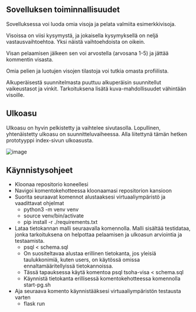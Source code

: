 Sovelluksen toiminnallisuudet
-

Sovelluksessa voi luoda omia visoja ja pelata valmiita esimerkkivisoja.

Visoissa on viisi kysymystä, ja jokaisella kysymyksellä on neljä vastausvaihtoehtoa. Yksi näistä vaihtoehdoista on oikein.

Visan pelaamisen jälkeen sen voi arvostella (arvosana 1-5) ja jättää kommentin visasta.

Omia pelien ja luotujen visojen tilastoja voi tutkia omasta profiilista.

Alkuperäisestä suunnitelmasta puuttuu alkuperäisin suunnitellut vaikeustasot ja vinkit. Tarkoituksena lisätä kuva-mahdollisuudet vähintään visoille.

Ulkoasu
-

Ulkoasu on hyvin pelkistetty ja vaihtelee sivutasolla. Lopullinen, yhtenäistetty ulkoasu on suunnitteluvaiheessa. Alla liitettynä tämän hetken prototyyppi index-sivun ulkoasusta.

![image](https://github.com/user-attachments/assets/24c642be-d377-4f4e-be7c-85429d82d6f5)

Käynnistysohjeet
-

- Kloonaa repositorio koneellesi
- Navigoi komentokehotteessa kloonaamasi repositorion kansioon
- Suorita seuraavat komennot alustaaksesi virtuaaliympäristö ja vaadittavat ohjelmat
	- python3 -m venv venv
   	- source venv/bin/activate
   	- pip install -r ./requirements.txt
- Lataa tietokannan malli seuraavalla komennolla. Malli sisältää testidataa, jonka tarkoituksena on helpottaa pelaamisen ja ulkoasun arviointia ja testaamista.
	- psql < schema.sql
   	- On suositeltavaa alustaa erillinen tietokanta, jos yleisiä taulukkonimiä, kuten users, on käytössä omissa ennaltamääritellyissä tietokannoissa.
  	- Tässä tapauksessa käytä komentoa psql tsoha-visa < schema.sql
  	- Käynnistä tietokanta erillisessä komentokehotteessa komennolla start-pg.sh
 - Aja seuraava komento käynnistääksesi virtuaaliympäristön testausta varten
	- flask run
